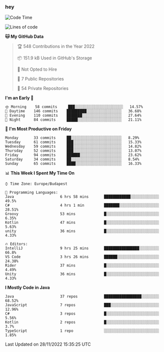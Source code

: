 ### hey

<!--START_SECTION:waka-->
![Code Time](http://img.shields.io/badge/Code%20Time-829%20hrs%2020%20mins-blue)

![Lines of code](https://img.shields.io/badge/From%20Hello%20World%20I%27ve%20Written-568%20Thousand%20lines%20of%20code-blue)

**🐱 My GitHub Data** 

> 🏆 548 Contributions in the Year 2022
 > 
> 📦 151.9 kB Used in GitHub's Storage 
 > 
> 🚫 Not Opted to Hire
 > 
> 📜 7 Public Repositories 
 > 
> 🔑 54 Private Repositories  
 > 
**I'm an Early 🐤** 

```text
🌞 Morning    58 commits     ███░░░░░░░░░░░░░░░░░░░░░░   14.57% 
🌆 Daytime    146 commits    █████████░░░░░░░░░░░░░░░░   36.68% 
🌃 Evening    110 commits    ███████░░░░░░░░░░░░░░░░░░   27.64% 
🌙 Night      84 commits     █████░░░░░░░░░░░░░░░░░░░░   21.11%

```
📅 **I'm Most Productive on Friday** 

```text
Monday       33 commits     ██░░░░░░░░░░░░░░░░░░░░░░░   8.29% 
Tuesday      61 commits     ███░░░░░░░░░░░░░░░░░░░░░░   15.33% 
Wednesday    59 commits     ███░░░░░░░░░░░░░░░░░░░░░░   14.82% 
Thursday     52 commits     ███░░░░░░░░░░░░░░░░░░░░░░   13.07% 
Friday       94 commits     ██████░░░░░░░░░░░░░░░░░░░   23.62% 
Saturday     34 commits     ██░░░░░░░░░░░░░░░░░░░░░░░   8.54% 
Sunday       65 commits     ████░░░░░░░░░░░░░░░░░░░░░   16.33%

```


📊 **This Week I Spent My Time On** 

```text
⌚︎ Time Zone: Europe/Budapest

💬 Programming Languages: 
Java                     6 hrs 58 mins       ████████████░░░░░░░░░░░░░   49.5% 
C#                       4 hrs 1 min         ███████░░░░░░░░░░░░░░░░░░   28.51% 
Groovy                   53 mins             █░░░░░░░░░░░░░░░░░░░░░░░░   6.35% 
Kotlin                   47 mins             █░░░░░░░░░░░░░░░░░░░░░░░░   5.63% 
unity                    36 mins             █░░░░░░░░░░░░░░░░░░░░░░░░   4.33%

🔥 Editors: 
IntelliJ                 9 hrs 25 mins       ████████████████░░░░░░░░░   66.8% 
VS Code                  3 hrs 26 mins       ██████░░░░░░░░░░░░░░░░░░░   24.38% 
Rider                    37 mins             █░░░░░░░░░░░░░░░░░░░░░░░░   4.49% 
Unity                    36 mins             █░░░░░░░░░░░░░░░░░░░░░░░░   4.33%

```

**I Mostly Code in Java** 

```text
Java                     37 repos            █████████████████░░░░░░░░   68.52% 
JavaScript               7 repos             ███░░░░░░░░░░░░░░░░░░░░░░   12.96% 
C#                       3 repos             █░░░░░░░░░░░░░░░░░░░░░░░░   5.56% 
Kotlin                   2 repos             █░░░░░░░░░░░░░░░░░░░░░░░░   3.7% 
TypeScript               1 repo              ░░░░░░░░░░░░░░░░░░░░░░░░░   1.85%

```



 Last Updated on 28/11/2022 15:35:25 UTC
<!--END_SECTION:waka-->

